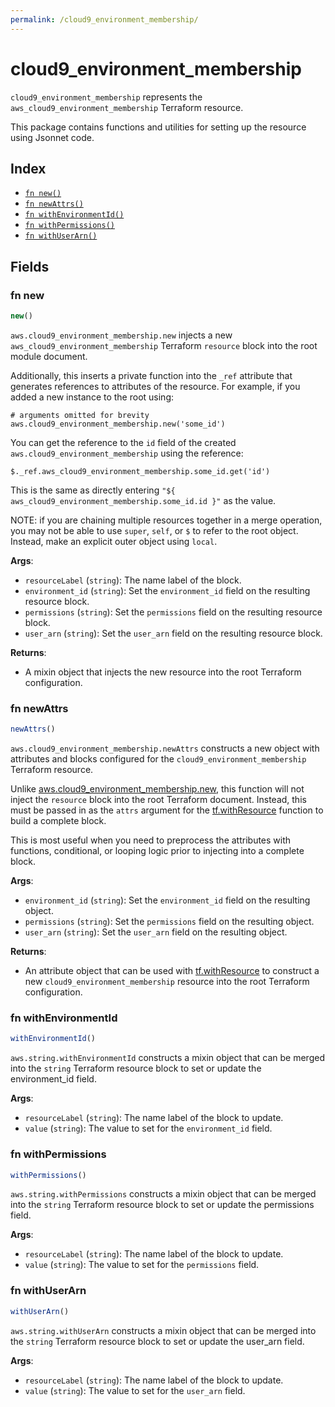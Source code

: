 ```yaml
---
permalink: /cloud9_environment_membership/
---
```


# cloud9_environment_membership

`cloud9_environment_membership` represents the `aws_cloud9_environment_membership` Terraform resource.



This package contains functions and utilities for setting up the resource using Jsonnet code.


## Index

* [`fn new()`](#fn-new)
* [`fn newAttrs()`](#fn-newattrs)
* [`fn withEnvironmentId()`](#fn-withenvironmentid)
* [`fn withPermissions()`](#fn-withpermissions)
* [`fn withUserArn()`](#fn-withuserarn)

## Fields

### fn new

```ts
new()
```


`aws.cloud9_environment_membership.new` injects a new `aws_cloud9_environment_membership` Terraform `resource`
block into the root module document.

Additionally, this inserts a private function into the `_ref` attribute that generates references to attributes of the
resource. For example, if you added a new instance to the root using:

    # arguments omitted for brevity
    aws.cloud9_environment_membership.new('some_id')

You can get the reference to the `id` field of the created `aws.cloud9_environment_membership` using the reference:

    $._ref.aws_cloud9_environment_membership.some_id.get('id')

This is the same as directly entering `"${ aws_cloud9_environment_membership.some_id.id }"` as the value.

NOTE: if you are chaining multiple resources together in a merge operation, you may not be able to use `super`, `self`,
or `$` to refer to the root object. Instead, make an explicit outer object using `local`.

**Args**:
  - `resourceLabel` (`string`): The name label of the block.
  - `environment_id` (`string`): Set the `environment_id` field on the resulting resource block.
  - `permissions` (`string`): Set the `permissions` field on the resulting resource block.
  - `user_arn` (`string`): Set the `user_arn` field on the resulting resource block.

**Returns**:
- A mixin object that injects the new resource into the root Terraform configuration.


### fn newAttrs

```ts
newAttrs()
```


`aws.cloud9_environment_membership.newAttrs` constructs a new object with attributes and blocks configured for the `cloud9_environment_membership`
Terraform resource.

Unlike [aws.cloud9_environment_membership.new](#fn-new), this function will not inject the `resource`
block into the root Terraform document. Instead, this must be passed in as the `attrs` argument for the
[tf.withResource](https://github.com/tf-libsonnet/core/tree/main/docs#fn-withresource) function to build a complete block.

This is most useful when you need to preprocess the attributes with functions, conditional, or looping logic prior to
injecting into a complete block.

**Args**:
  - `environment_id` (`string`): Set the `environment_id` field on the resulting object.
  - `permissions` (`string`): Set the `permissions` field on the resulting object.
  - `user_arn` (`string`): Set the `user_arn` field on the resulting object.

**Returns**:
  - An attribute object that can be used with [tf.withResource](https://github.com/tf-libsonnet/core/tree/main/docs#fn-withresource) to construct a new `cloud9_environment_membership` resource into the root Terraform configuration.


### fn withEnvironmentId

```ts
withEnvironmentId()
```

`aws.string.withEnvironmentId` constructs a mixin object that can be merged into the `string`
Terraform resource block to set or update the environment_id field.



**Args**:
  - `resourceLabel` (`string`): The name label of the block to update.
  - `value` (`string`): The value to set for the `environment_id` field.


### fn withPermissions

```ts
withPermissions()
```

`aws.string.withPermissions` constructs a mixin object that can be merged into the `string`
Terraform resource block to set or update the permissions field.



**Args**:
  - `resourceLabel` (`string`): The name label of the block to update.
  - `value` (`string`): The value to set for the `permissions` field.


### fn withUserArn

```ts
withUserArn()
```

`aws.string.withUserArn` constructs a mixin object that can be merged into the `string`
Terraform resource block to set or update the user_arn field.



**Args**:
  - `resourceLabel` (`string`): The name label of the block to update.
  - `value` (`string`): The value to set for the `user_arn` field.
